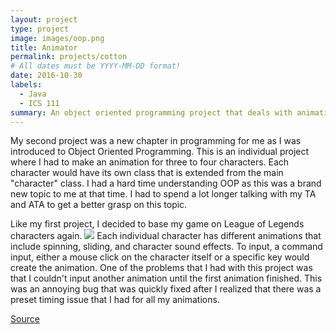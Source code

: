 ```yaml
---
layout: project
type: project
image: images/oop.png
title: Animator
permalink: projects/cotton
# All dates must be YYYY-MM-DD format!
date: 2016-10-30
labels:
  - Java
  - ICS 111
summary: An object oriented programming project that deals with animation based on mouse clicking.
---
```




My second project was a new chapter in programming for me as I was introduced to Object Oriented Programming. This is an individual project where I had to make an animation for three to four characters. Each character would have its own class that is extended from the main "character" class. I had a hard time understanding OOP as this was a brand new topic to me at that time. I had to spend a lot longer talking with my TA and ATA to get a better grasp on this topic.


Like my first project, I decided to base my game on League of Legends characters again. <img class="ui image" src="{{ site.baseurl }}/images/animator.PNG"> Each individual character has different animations that include spinning, sliding, and character sound effects. To input, a command input, either a mouse click on the character itself or a specific key would create the animation. One of the problems that I had with this project was that I couldn't input another animation until the first animation finished. This was an annoying bug that was quickly fixed after I realized that there was a preset timing issue that I had for all my animations. 

<a href="https://github.com/collinhw/Project2">Source</a>

